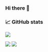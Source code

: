 ### Hi there 👋

<!--
**klcreech/klcreech** is a ✨ _special_ ✨ repository because its `README.md` (this file) appears on your GitHub profile.

Here are some ideas to get you started:

- 🔭 I’m currently working on ...
- 🌱 I’m currently learning ...
- 👯 I’m looking to collaborate on ...
- 🤔 I’m looking for help with ...
- 💬 Ask me about ...
- 📫 How to reach me: ...
- 😄 Pronouns: ...
- ⚡ Fun fact: ...
-->
### 📈 GitHub stats
<p><img src="https://github-readme-streak-stats.herokuapp.com/?user=klcreech&theme=dracula"/></p>

<img src="https://github-readme-stats.vercel.app/api?username=klcreech&show_icons=true"/>

<img src="https://github-readme-stats.vercel.app/api/top-langs?username=klcreech&layout=compact"/>
